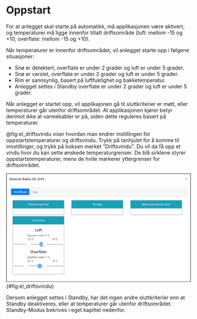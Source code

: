 # Oppstart

For at anlegget skal starte på automatikk, må applikasjonen være aktivert, og temperaturer må ligge innenfor tillatt driftsområde (luft: mellom -15 og +10, overflate: mellom -15 og +10).

Når temperaturer er innenfor driftsområdet, vil anlegget starte opp i følgene situasjoner:

* Snø er detektert, overflate er under 2 grader og luft er under 5 grader.
* Snø er varslet, overflate er under 2 grader og luft er under 5 grader.
* Rim er sannsynlig, basert på luftfuktighet og bakketemperatur.
* Anlegget settes i Standby overflate er under 2 grader og luft er under 5 grader.

Når anlegget er startet opp, vil applikajonen gå til sluttkriterier er møtt, eller temperaturer går utenfor driftsområdet. At applikasjonen kjører betyr derimot ikke at varmekabler er på, siden dette reguleres basert på temperaturer.

@fig:el_driftsvindu viser hvordan man endrer instillingen for oppstartstemperaturer og driftsvindu. Trykk på tanhjulet for å komme til innstillinger, og trykk på boksen merket "Driftsvindu". Du vil da få opp et vindu hvor du kan sette ønskede temperaturgrenser. De blå sirklene styrer oppstartstemperaturer, mens de hvite markerer yttergrenser for driftsområdet.

![Innstllinger av tillat driftsområde og oppstarts-temperaturer](driftsvindu_el.png){#fig:el_driftsvindu}

Dersom anlegget settes i Standby, har det ingen andre sluttkriterier enn at Standby deaktiveres, eller at temperaturer går utenfor driftsområdet. Standby-Modus bekrives i eget kapittel nedenfor.
